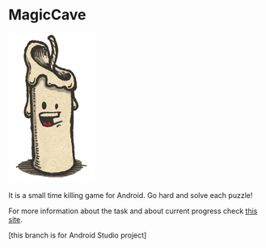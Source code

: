 MagicCave
=========

![alt tag](https://github.com/AntonGitName/MagicCave/blob/AndroidStudio/res/drawable-hdpi/candle.png?raw=true "Happy candle!=)")

It is a small time killing game for Android. Go hard and solve each puzzle!

For more information about the task and about current progress check [this site](http://www.d-inter.ru/private/Vlad/android/2014_Cave.html).

[this branch is for Android Studio project]
